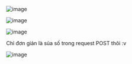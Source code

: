 ![image](https://github.com/nguyenngocdung18/RootMe/assets/134156226/98fff039-2380-480a-b071-807060bc08bb)

![image](https://github.com/nguyenngocdung18/RootMe/assets/134156226/ca4b4ca2-2c31-4aed-a466-e42b62edfc98)

![image](https://github.com/nguyenngocdung18/RootMe/assets/134156226/13f30b60-5a12-4bd5-a7f5-8a88dfed4d76)

Chỉ đơn giản là sủa số trong request POST thôi :v

![image](https://github.com/nguyenngocdung18/RootMe/assets/134156226/8238c377-8863-48b6-ac64-c883016735b3)
